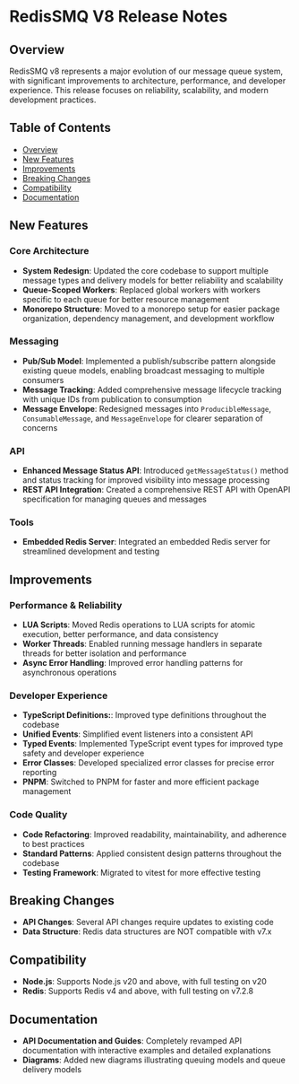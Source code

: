 
# RedisSMQ V8 Release Notes

## Overview
RedisSMQ v8 represents a major evolution of our message queue system, with significant improvements to architecture, 
performance, and developer experience. This release focuses on reliability, scalability, and modern development practices.

## Table of Contents
- [Overview](#overview)
- [New Features](#new-features)
- [Improvements](#improvements)
- [Breaking Changes](#breaking-changes)
- [Compatibility](#compatibility)
- [Documentation](#documentation)

## New Features

### Core Architecture
- **System Redesign**: Updated the core codebase to support multiple message types and delivery models for better reliability and scalability
- **Queue-Scoped Workers**: Replaced global workers with workers specific to each queue for better resource management
- **Monorepo Structure**: Moved to a monorepo setup for easier package organization, dependency management, and development workflow

### Messaging
- **Pub/Sub Model**: Implemented a publish/subscribe pattern alongside existing queue models, enabling broadcast messaging to multiple consumers
- **Message Tracking**: Added comprehensive message lifecycle tracking with unique IDs from publication to consumption
- **Message Envelope**: Redesigned messages into  `ProducibleMessage`, `ConsumableMessage`, and `MessageEnvelope` for clearer separation of concerns

### API
- **Enhanced Message Status API**: Introduced `getMessageStatus()` method and status tracking for improved visibility into message processing
- **REST API Integration**: Created a comprehensive REST API with OpenAPI specification for managing queues and messages

### Tools
- **Embedded Redis Server**: Integrated an embedded Redis server for streamlined development and testing

## Improvements

### Performance & Reliability
- **LUA Scripts**: Moved Redis operations to LUA scripts for atomic execution, better performance, and data consistency
- **Worker Threads**: Enabled running message handlers in separate threads for better isolation and performance
- **Async Error Handling**: Improved error handling patterns for asynchronous operations

### Developer Experience
- **TypeScript Definitions:**: Improved type definitions throughout the codebase
- **Unified Events**: Simplified event listeners into a consistent API
- **Typed Events**: Implemented TypeScript event types for improved type safety and developer experience
- **Error Classes**: Developed specialized error classes for precise error reporting
- **PNPM**: Switched to PNPM for faster and more efficient package management

### Code Quality
- **Code Refactoring**: Improved readability, maintainability, and adherence to best practices
- **Standard Patterns**: Applied consistent design patterns throughout the codebase
- **Testing Framework**: Migrated to vitest for more effective testing

## Breaking Changes
- **API Changes**: Several API changes require updates to existing code
- **Data Structure**: Redis data structures are NOT compatible with v7.x

## Compatibility
- **Node.js**: Supports Node.js v20 and above, with full testing on v20
- **Redis**: Supports Redis v4 and above, with full testing on v7.2.8

## Documentation
- **API Documentation and Guides**: Completely revamped API documentation with interactive examples and detailed explanations
- **Diagrams**: Added new diagrams illustrating queuing models and queue delivery models